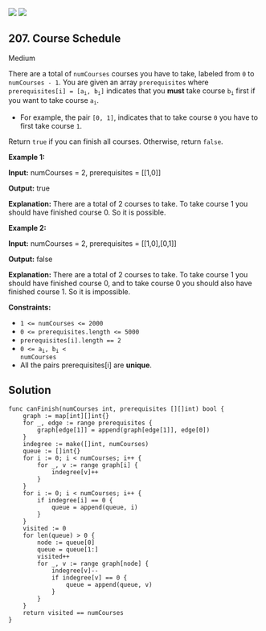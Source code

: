 [![](https://img.shields.io/github/stars/javadev/LeetCode-in-All?label=Stars&style=flat-square)](https://github.com/javadev/LeetCode-in-All)
[![](https://img.shields.io/github/forks/javadev/LeetCode-in-All?label=Fork%20me%20on%20GitHub%20&style=flat-square)](https://github.com/javadev/LeetCode-in-All/fork)

## 207\. Course Schedule

Medium

There are a total of `numCourses` courses you have to take, labeled from `0` to `numCourses - 1`. You are given an array `prerequisites` where <code>prerequisites[i] = [a<sub>i</sub>, b<sub>i</sub>]</code> indicates that you **must** take course <code>b<sub>i</sub></code> first if you want to take course <code>a<sub>i</sub></code>.

*   For example, the pair `[0, 1]`, indicates that to take course `0` you have to first take course `1`.

Return `true` if you can finish all courses. Otherwise, return `false`.

**Example 1:**

**Input:** numCourses = 2, prerequisites = \[\[1,0]]

**Output:** true

**Explanation:** There are a total of 2 courses to take. To take course 1 you should have finished course 0. So it is possible.

**Example 2:**

**Input:** numCourses = 2, prerequisites = \[\[1,0],[0,1]]

**Output:** false

**Explanation:** There are a total of 2 courses to take. To take course 1 you should have finished course 0, and to take course 0 you should also have finished course 1. So it is impossible.

**Constraints:**

*   `1 <= numCourses <= 2000`
*   `0 <= prerequisites.length <= 5000`
*   `prerequisites[i].length == 2`
*   <code>0 <= a<sub>i</sub>, b<sub>i</sub> < numCourses</code>
*   All the pairs prerequisites[i] are **unique**.

## Solution

```golang
func canFinish(numCourses int, prerequisites [][]int) bool {
	graph := map[int][]int{}
	for _, edge := range prerequisites {
		graph[edge[1]] = append(graph[edge[1]], edge[0])
	}
	indegree := make([]int, numCourses)
	queue := []int{}
	for i := 0; i < numCourses; i++ {
		for _, v := range graph[i] {
			indegree[v]++
		}
	}
	for i := 0; i < numCourses; i++ {
		if indegree[i] == 0 {
			queue = append(queue, i)
		}
	}
	visited := 0
	for len(queue) > 0 {
		node := queue[0]
		queue = queue[1:]
		visited++
		for _, v := range graph[node] {
			indegree[v]--
			if indegree[v] == 0 {
				queue = append(queue, v)
			}
		}
	}
	return visited == numCourses
}
```